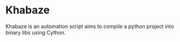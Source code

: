 # Khabaze
Khabaze is an automation script aims to compile a python project into binary libs using Cython.
